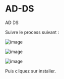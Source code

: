 # AD-DS
AD DS

Suivre le process suivant :

![image](https://github.com/JuJuIHM/AD-DS/assets/137881830/4b433d0a-17fc-44e6-b2ae-dd3b7c9f58b2)

![image](https://github.com/JuJuIHM/AD-DS/assets/137881830/ed34b7a2-356f-4e67-b6b8-1c863cbb3134)

![image](https://github.com/JuJuIHM/AD-DS/assets/137881830/3b20f81f-a362-4645-9aa6-2b22b856cafe)

Puis cliquez sur installer.

